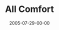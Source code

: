 ---
layout: message
category: message
series: "Special Effects"
title: "All Comfort"
date: 2005-07-29-00-00
message_id: 109
audio: "http://s3.amazonaws.com/crossroads-media/message/audio/Special_Effects_07_07-31-05_All_Comfort.mp3"
audio-duration: "43:45"
explicit: false
---